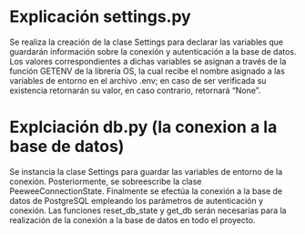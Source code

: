 
# Explicación settings.py

Se realiza la creación de la clase Settings para declarar las variables que guardarán información sobre la conexión y autenticación a la base de datos. Los valores correspondientes a dichas variables se asignan a través de la función GETENV de la librería OS, la cual recibe el nombre asignado a las variables de entorno en el archivo .env; en caso de ser verificada su existencia retornarán su valor, en caso contrario, retornará “None”.


# Explciación db.py (la conexion a la base de datos)

Se instancia la clase Settings para guardar las variables de entorno de la conexión. Posteriormente, se sobreescribe la clase PeeweeConnectionState. Finalmente se efectúa la conexión a la base de datos de PostgreSQL empleando los parámetros de autenticación y conexión. Las funciones reset_db_state y get_db serán necesarias para la realización de la conexión a la base de datos en todo el proyecto.


